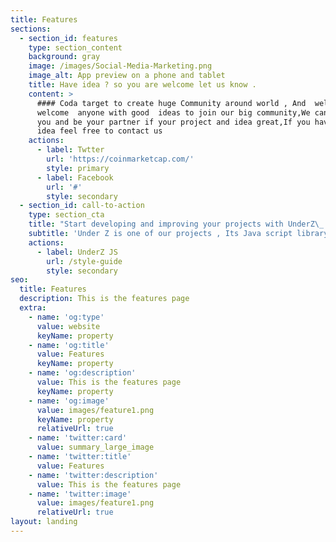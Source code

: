 ```yaml
---
title: Features
sections:
  - section_id: features
    type: section_content
    background: gray
    image: /images/Social-Media-Marketing.png
    image_alt: App preview on a phone and tablet
    title: Have idea ? so you are welcome let us know .
    content: >
      #### Coda target to create huge Community around world , And  welcome
      welcome  anyone with good  ideas to join our big community,We can support
      you and be your partner if your project and idea great,If you have a good
      idea feel free to contact us
    actions:
      - label: Twtter
        url: 'https://coinmarketcap.com/'
        style: primary
      - label: Facebook
        url: '#'
        style: secondary
  - section_id: call-to-action
    type: section_cta
    title: "Start developing and improving your projects with UnderZ\_ :)"
    subtitle: 'Under Z is one of our projects , Its Java script library can make you'
    actions:
      - label: UnderZ JS
        url: /style-guide
        style: secondary
seo:
  title: Features
  description: This is the features page
  extra:
    - name: 'og:type'
      value: website
      keyName: property
    - name: 'og:title'
      value: Features
      keyName: property
    - name: 'og:description'
      value: This is the features page
      keyName: property
    - name: 'og:image'
      value: images/feature1.png
      keyName: property
      relativeUrl: true
    - name: 'twitter:card'
      value: summary_large_image
    - name: 'twitter:title'
      value: Features
    - name: 'twitter:description'
      value: This is the features page
    - name: 'twitter:image'
      value: images/feature1.png
      relativeUrl: true
layout: landing
---
```


